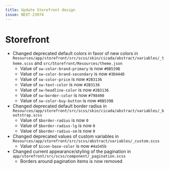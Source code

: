 ```yaml
---
title: Update Storefront design
issue: NEXT-23974
---
```

# Storefront
* Changed deprecated default colors in favor of new colors in `Resources/app/storefront/src/scss/skin/cicada/abstract/variables/_theme.scss` and `src/Storefront/Resources/theme.json`
    * Value of `sw-color-brand-primary` is now `#0B539B`
    * Value of `sw-color-brand-secondary` is now `#3D444D`
    * Value of `sw-color-price` is now `#2B3136`
    * Value of `sw-text-color` is now `#2B3136`
    * Value of `sw-headline-color` is now `#2B3136`
    * Value of `sw-border-color` is now `#798490`
    * Value of `sw-color-buy-button` is now `#0B539B`
* Changed deprecated  default border radius in `Resources/app/storefront/src/scss/skin/cicada/abstract/variables/_bootstrap.scss`
    * Value of `$border-radius` is now `0`
    * Value of `$border-radius-lg` is now `0`
    * Value of `$border-radius-sm` is now `0`
* Changed deprecated values of custom variables in `Resources/app/storefront/src/scss/abstract/variables/_custom.scss`
    * Value of `$icon-base-color` is now `#4a545b`
* Changed current appearance/styling of the pagination in `app/storefront/src/scss/component/_pagination.scss`
    * Borders around pagination items is now removed
